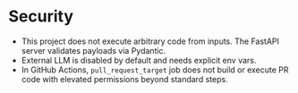 # Security

- This project does not execute arbitrary code from inputs. The FastAPI server validates payloads via Pydantic.
- External LLM is disabled by default and needs explicit env vars.
- In GitHub Actions, `pull_request_target` job does not build or execute PR code with elevated permissions beyond standard steps.
